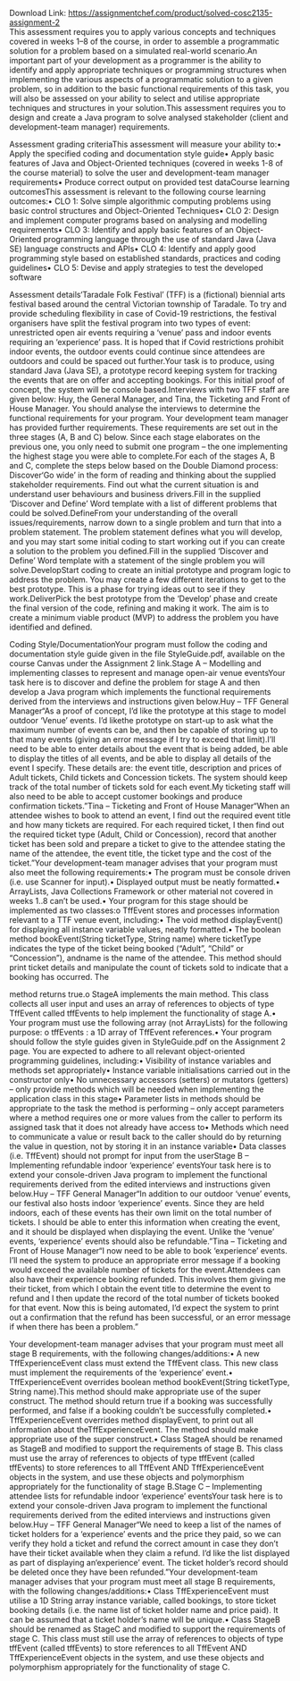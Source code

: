 Download Link: https://assignmentchef.com/product/solved-cosc2135-assignment-2
<br>
This assessment requires you to apply various concepts and techniques covered in weeks 1–8 of the course, in order to assemble a programmatic solution for a problem based on a simulated real-world scenario.An important part of your development as a programmer is the ability to identify and apply appropriate techniques or programming structures when implementing the various aspects of a programmatic solution to a given problem, so in addition to the basic functional requirements of this task, you will also be assessed on your ability to select and utilise appropriate techniques and structures in your solution.This assessment requires you to design and create a Java program to solve analysed stakeholder (client and development-team manager) requirements.

Assessment grading criteriaThis assessment will measure your ability to:• Apply the specified coding and documentation style guide• Apply basic features of Java and Object-Oriented techniques (covered in weeks 1-8 of the course material) to solve the user and development-team manager requirements• Produce correct output on provided test dataCourse learning outcomesThis assessment is relevant to the following course learning outcomes:• CLO 1: Solve simple algorithmic computing problems using basic control structures and Object-Oriented Techniques• CLO 2: Design and implement computer programs based on analysing and modelling requirements• CLO 3: Identify and apply basic features of an Object-Oriented programming language through the use of standard Java (Java SE) language constructs and APIs• CLO 4: Identify and apply good programming style based on established standards, practices and coding guidelines• CLO 5: Devise and apply strategies to test the developed software

Assessment details‘Taradale Folk Festival’ (TFF) is a (fictional) biennial arts festival based around the central Victorian township of Taradale. To try and provide scheduling flexibility in case of Covid-19 restrictions, the festival organisers have split the festival program into two types of event: unrestricted open air events requiring a ‘venue’ pass and indoor events requiring an ‘experience’ pass. It is hoped that if Covid restrictions prohibit indoor events, the outdoor events could continue since attendees are outdoors and could be spaced out further.Your task is to produce, using standard Java (Java SE), a prototype record keeping system for tracking the events that are on offer and accepting bookings. For this initial proof of concept, the system will be console based.Interviews with two TFF staff are given below: Huy, the General Manager, and Tina, the Ticketing and Front of House Manager. You should analyse the interviews to determine the functional requirements for your program. Your development team manager has provided further requirements. These requirements are set out in the three stages (A, B and C) below. Since each stage elaborates on the previous one, you only need to submit one program – the one implementing the highest stage you were able to complete.For each of the stages A, B and C, complete the steps below based on the Double Diamond process: Discover‘Go wide’ in the form of reading and thinking about the supplied stakeholder requirements. Find out what the current situation is and understand user behaviours and business drivers.Fill in the supplied ‘Discover and Define’ Word template with a list of different problems that could be solved.DefineFrom your understanding of the overall issues/requirements, narrow down to a single problem and turn that into a problem statement. The problem statement defines what you will develop, and you may start some initial coding to start working out if you can create a solution to the problem you defined.Fill in the supplied ‘Discover and Define’ Word template with a statement of the single problem you will solve.DevelopStart coding to create an initial prototype and program logic to address the problem. You may create a few different iterations to get to the best prototype. This is a phase for trying ideas out to see if they work.DeliverPick the best prototype from the ‘Develop’ phase and create the final version of the code, refining and making it work. The aim is to create a minimum viable product (MVP) to address the problem you have identified and defined.

Coding Style/DocumentationYour program must follow the coding and documentation style guide given in the file StyleGuide.pdf, available on the course Canvas under the Assignment 2 link.Stage A – Modelling and implementing classes to represent and manage open-air venue eventsYour task here is to discover and define the problem for stage A and then develop a Java program which implements the functional requirements derived from the interviews and instructions given below.Huy – TFF General Manager“As a proof of concept, I’d like the prototype at this stage to model outdoor ‘Venue’ events. I’d likethe prototype on start-up to ask what the maximum number of events can be, and then be capable of storing up to that many events (giving an error message if I try to exceed that limit).I’ll need to be able to enter details about the event that is being added, be able to display the titles of all events, and be able to display all details of the event I specify. These details are: the event title, description and prices of Adult tickets, Child tickets and Concession tickets. The system should keep track of the total number of tickets sold for each event.My ticketing staff will also need to be able to accept customer bookings and produce confirmation tickets.”Tina – Ticketing and Front of House Manager“When an attendee wishes to book to attend an event, I find out the required event title and how many tickets are required. For each required ticket, I then find out the required ticket type (Adult, Child or Concession), record that another ticket has been sold and prepare a ticket to give to the attendee stating the name of the attendee, the event title, the ticket type and the cost of the ticket.”Your development-team manager advises that your program must also meet the following requirements:• The program must be console driven (i.e. use Scanner for input).• Displayed output must be neatly formatted.• ArrayLists, Java Collections Framework or other material not covered in weeks 1..8 can’t be used.• Your program for this stage should be implemented as two classes:o TffEvent stores and processes information relevant to a TTF venue event, including:• The void method displayEvent() for displaying all instance variable values, neatly formatted.• The boolean method bookEvent(String ticketType, String name) where ticketType indicates the type of the ticket being booked (“Adult”, “Child” or “Concession”), andname is the name of the attendee. This method should print ticket details and manipulate the count of tickets sold to indicate that a booking has occurred. The

method returns true.o StageA implements the main method. This class collects all user input and uses an array of references to objects of type TffEvent called tffEvents to help implement the functionality of stage A.• Your program must use the following array (not ArrayLists) for the following purpose: o tffEvents : a 1D array of TffEvent references.• Your program should follow the style guides given in StyleGuide.pdf on the Assignment 2 page. You are expected to adhere to all relevant object-oriented programming guidelines, including:• Visibility of instance variables and methods set appropriately• Instance variable initialisations carried out in the constructor only• No unnecessary accessors (setters) or mutators (getters) – only provide methods which will be needed when implementing the application class in this stage• Parameter lists in methods should be appropriate to the task the method is performing – only accept parameters where a method requires one or more values from the caller to perform its assigned task that it does not already have access to• Methods which need to communicate a value or result back to the caller should do by returning the value in question, not by storing it in an instance variable• Data classes (i.e. TffEvent) should not prompt for input from the userStage B – Implementing refundable indoor ‘experience’ eventsYour task here is to extend your console-driven Java program to implement the functional requirements derived from the edited interviews and instructions given below.Huy – TFF General Manager“In addition to our outdoor ‘venue’ events, our festival also hosts indoor ‘experience’ events. Since they are held indoors, each of these events has their own limit on the total number of tickets. I should be able to enter this information when creating the event, and it should be displayed when displaying the event. Unlike the ‘venue’ events, ‘experience’ events should also be refundable.”Tina – Ticketing and Front of House Manager“I now need to be able to book ‘experience’ events. I’ll need the system to produce an appropriate error message if a booking would exceed the available number of tickets for the event.Attendees can also have their experience booking refunded. This involves them giving me their ticket, from which I obtain the event title to determine the event to refund and I then update the record of the total number of tickets booked for that event. Now this is being automated, I’d expect the system to print out a confirmation that the refund has been successful, or an error message if when there has been a problem.”

Your development-team manager advises that your program must meet all stage B requirements, with the following changes/additions:• A new TffExperienceEvent class must extend the TffEvent class. This new class must implement the requirements of the ‘experience’ event.• TffExperienceEvent overrides boolean method bookEvent(String ticketType, String name).This method should make appropriate use of the super construct. The method should return true if a booking was successfully performed, and false if a booking couldn’t be successfully completed.• TffExperienceEvent overrides method displayEvent, to print out all information about theTffExperienceEvent. The method should make appropriate use of the super construct.• Class StageA should be renamed as StageB and modified to support the requirements of stage B. This class must use the array of references to objects of type tffEvent (called tffEvents) to store references to all TffEvent AND TffExperienceEvent objects in the system, and use these objects and polymorphism appropriately for the functionality of stage B.Stage C – Implementing attendee lists for refundable indoor ‘experience’ eventsYour task here is to extend your console-driven Java program to implement the functional requirements derived from the edited interviews and instructions given below.Huy – TFF General Manager“We need to keep a list of the names of ticket holders for a ‘experience’ events and the price they paid, so we can verify they hold a ticket and refund the correct amount in case they don’t have their ticket available when they claim a refund. I’d like the list displayed as part of displaying an‘experience’ event. The ticket holder’s record should be deleted once they have been refunded.”Your development-team manager advises that your program must meet all stage B requirements, with the following changes/additions:• Class TffExperienceEvent must utilise a 1D String array instance variable, called bookings, to store ticket booking details (i.e. the name list of ticket holder name and price paid). It can be assumed that a ticket holder’s name will be unique.• Class StageB should be renamed as StageC and modified to support the requirements of stage C. This class must still use the array of references to objects of type tffEvent (called tffEvents) to store references to all TffEvent AND TffExperienceEvent objects in the system, and use these objects and polymorphism appropriately for the functionality of stage C.